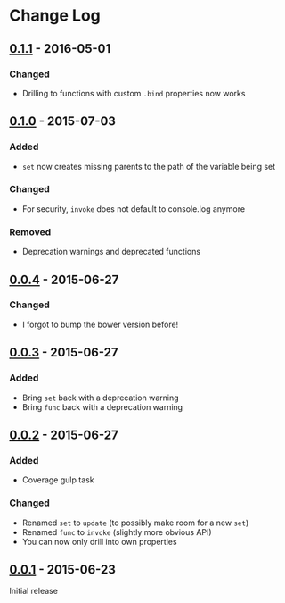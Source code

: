 Change Log
==========

## [0.1.1] - 2016-05-01
### Changed
 * Drilling to functions with custom `.bind` properties now works


## [0.1.0] - 2015-07-03
### Added
 * `set` now creates missing parents to the path of the variable being set

### Changed
 * For security, `invoke` does not default to console.log anymore

### Removed
 * Deprecation warnings and deprecated functions


## [0.0.4] - 2015-06-27
### Changed
 * I forgot to bump the bower version before!


## [0.0.3] - 2015-06-27
### Added
 * Bring `set` back with a deprecation warning
 * Bring `func` back with a deprecation warning


## [0.0.2] - 2015-06-27
### Added
 * Coverage gulp task

### Changed
 * Renamed `set` to `update` (to possibly make room for a new `set`)
 * Renamed `func` to `invoke` (slightly more obvious API)
 * You can now only drill into own properties


## [0.0.1] - 2015-06-23
Initial release

[unreleased]: https://github.com/d10n/drilldown/compare/v0.1.1...HEAD
[0.1.1]: https://github.com/d10n/drilldown/compare/v0.1.0...0.1.1
[0.1.0]: https://github.com/d10n/drilldown/compare/v0.0.4...v0.1.0
[0.0.4]: https://github.com/d10n/drilldown/compare/v0.0.3...v0.0.4
[0.0.3]: https://github.com/d10n/drilldown/compare/v0.0.2...v0.0.3
[0.0.2]: https://github.com/d10n/drilldown/compare/v0.0.1...v0.0.2
[0.0.1]: https://github.com/d10n/drilldown/compare/fc09a25...v0.0.1

